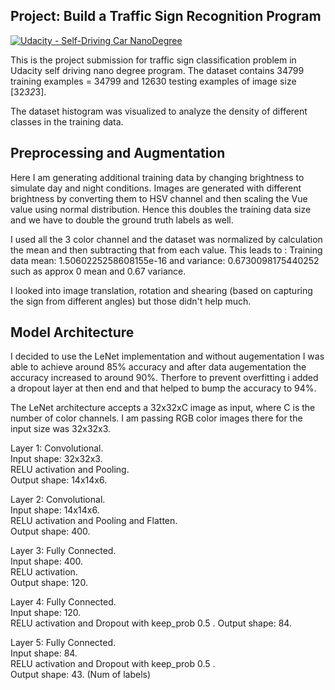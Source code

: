 ## Project: Build a Traffic Sign Recognition Program
[![Udacity - Self-Driving Car NanoDegree](https://s3.amazonaws.com/udacity-sdc/github/shield-carnd.svg)](http://www.udacity.com/drive)

This is the project submission for traffic sign classification problem in Udacity self driving nano degree program. The dataset contains 34799 training examples = 34799 and 12630 testing examples of image size [32*32*3].

The dataset histogram was visualized to analyze the density of different classes in the training data. 


## Preprocessing and Augmentation
Here I am generating additional training data by changing brightness to simulate day and night conditions.
Images are generated with different brightness by converting them to HSV channel and then scaling the Vue
value using normal distribution. Hence this doubles the training data size and we have to double the ground
truth labels as well.

I used all the 3 color channel and the dataset was normalized by calculation the mean and then subtracting that from each value. This leads to : Training data mean: 1.5060225258608155e-16 and variance: 0.6730098175440252 such as approx 0 mean and 0.67 variance.

I looked into image translation, rotation and shearing (based on capturing the sign from different angles) but those didn't help much.

## Model Architecture

I decided to use the LeNet implementation and without augementation I was able to achieve around 85% accuracy and after data augementation the accuracy increased to around 90%. Therfore to prevent overfitting i added a dropout layer at then end and that helped to bump the accuracy to 94%.


The LeNet architecture accepts a 32x32xC image as input, where C is the number of color channels. I am passing RGB color images there for the input size was 32x32x3.

Layer 1: Convolutional.  
Input shape: 32x32x3.  
RELU activation and Pooling.  
Output shape: 14x14x6.  

Layer 2: Convolutional.   
Input shape: 14x14x6.  
RELU activation and Pooling and Flatten.  
Output shape: 400.  

Layer 3: Fully Connected.   
Input shape: 400.  
RELU activation.  
Output shape: 120.  

Layer 4: Fully Connected.   
Input shape: 120.  
RELU activation and Dropout with keep_prob 0.5 . 
Output shape: 84.  

Layer 5: Fully Connected.   
Input shape: 84.  
RELU activation and Dropout with keep_prob 0.5 .   
Output shape: 43.  (Num of labels)

